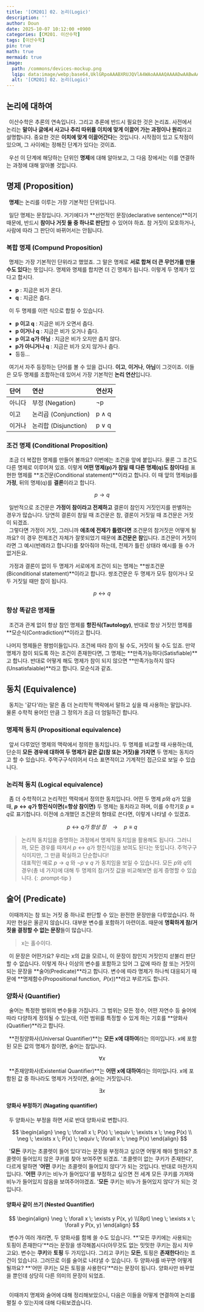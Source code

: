 ```yaml
---
title: '[CM201] 02. 논리(Logic)'
description: ''
author: Doun
date: 2025-10-07 10:12:00 +0900
categories: [CM201. 이산수학]
tags: [이산수학]
pin: true
math: true
mermaid: true
image:
  path: /commons/devices-mockup.png
  lqip: data:image/webp;base64,UklGRpoAAABXRUJQVlA4WAoAAAAQAAAADwAABwAAQUxQSDIAAAARL0AmbZurmr57yyIiqE8oiG0bejIYEQTgqiDA9vqnsUSI6H+oAERp2HZ65qP/VIAWAFZQOCBCAAAA8AEAnQEqEAAIAAVAfCWkAALp8sF8rgRgAP7o9FDvMCkMde9PK7euH5M1m6VWoDXf2FkP3BqV0ZYbO6NA/VFIAAAA
  alt: '[CM201] 02. 논리(Logic)'
---
```


## 논리에 대하여

 &ensp;이산수학은 추론의 연속입니다. 그리고 추론에 반드시 필요한 것은 논리죠. 사전에서 논리는 **말이나 글에서 사고나 추리 따위를 이치에 맞게 이끌어 가는 과정이나 원리**라고 설명합니다. 중요한 것은 **이치에 맞게 이끌어간다**는 것입니다. 시작점이 있고 도착점이 있으며, 그 사이에는 정해진 단계가 있다는 것이죠.

 &ensp;우선 이 단계에 해당하는 단위인 **명제**에 대해 알아보고, 그 다음 장에서는 이를 연결하는 과정에 대해 알아볼 것입니다.

## 명제 (Proposition)

 &ensp;**명제**는 논리를 이루는 가장 기본적인 단위입니다.

 &ensp;일단 명제는 문장입니다. 거기에다가 **선언적인 문장(declarative sentence)**이기 때문에, 반드시 **참이나 거짓 둘 중 하나로 판단**할 수 있어야 하죠. 참 거짓이 모호하거나, 사람에 따라 그 판단이 바뀌어서는 안됩니다.

### 복합 명제 (Compund Proposition)

 &ensp;명제는 가장 기본적인 단위라고 했었죠. 그 말은 명제로 **서로 합쳐 더 큰 무언가를 만들 수도 있다**는 뜻입니다. 명제와 명제를 합치면 더 긴 명제가 됩니다. 이렇게 두 명제가 있다고 합시다.

- **p** : 지금은 비가 온다.
- **q** : 지금은 춥다.

 &ensp;이 두 명제를 이런 식으로 합칠 수 있습니다.

- **p 이고 q** : 지금은 비가 오면서 춥다.
- **p 이거나 q** : 지금은 비가 오거나 춥다.
- **p 이고 q가 아님** : 지금은 비가 오지만 춥지 않다.
- **p가 아니거나 q** : 지금은 비가 오지 않거나 춥다.
- 등등...

 &ensp;여기서 자주 등장하는 단어를 볼 수 있을 겁니다. **이고**, **이거나**, **아님**이 그것이죠. 이들은 모두 명제를 조합하는데 있어서 가장 기본적인 **논리 연산**입니다.

| 단어     | 연산     | 연산자    |
| :-------| :------- | :------- |
| 아니다   | 부정 (Negation) |  ¬p   |
| 이고     | 논리곱 (Conjunction) |  p ∧ q  |
| 이거나   | 논리합 (Disjunction) |  p ∨ q  |

### 조건 명제 (Conditional Proposition)

 &ensp;조금 더 복잡한 명제를 만들어 볼까요? 이번에는 조건을 앞에 붙입니다. 물론 그 조건도 다른 명제로 이루어져 있죠. 이렇게 **어떤 명제(p)가 참일 때 다른 명제(q)도 참이다**를 표현한 명제를 **조건문(Conditional statement)**이라고 합니다. 이 때 앞의 명제(p)를 **가정**, 뒤의 명제(q)를 **결론**이라고 합니다.

$$
\begin{equation}
  p \rightarrow q
\end{equation}
$$

 &ensp;일반적으로 조건문은 **가정이 참이라고 전제하고** 결론이 참인지 거짓인지를 판별하는 경우가 많습니다. 당연히 결론이 참일 때 조건문은 참, 결론이 거짓일 때 조건문은 거짓이 되겠죠.<br>
 &ensp;그렇다면 가정이 거짓, 그러니까 **애초에 전제가 틀렸다면** 조건문의 참거짓은 어떻게 될까요? 이 경우 전제조건 자체가 잘못되었기 때문에 **조건문은 참**입니다. 조건문이 거짓이라면 그 예시(반례라고 합니다)를 찾아줘야 하는데, 전제가 틀린 상태라 예시를 들 수가 없거든요.

 &ensp;가정과 결론이 없이 두 명제가 서로에게 조건이 되는 명제는 **쌍조건문(Biconditional statement)**이라고 합니다. 쌍조건문은 두 명제가 모두 참이거나 모두 거짓일 때만 참이 됩니다.

$$
\begin{equation}
  p \leftrightarrow q
\end{equation}
$$

### 항상 똑같은 명제들

 &ensp;조건과 관계 없이 항상 참인 명제를 **항진식(Tautology)**, 반대로 항상 거짓인 명제를 **모순식(Contradiction)**이라고 합니다.

 나머지 명제들은 평범이들입니다. 조건에 따라 참이 될 수도, 거짓이 될 수도 있죠. 만약 명제가 참이 되도록 하는 조건이 존재한다면, 그 명제는 **만족가능하다(Satisfiable)**고 합니다. 반대로 어떻게 해도 명제가 참이 되지 않으면 **만족가능하지 않다(Unsatisfaiable)**라고 합니다. 모순식과 같죠.

## 동치 (Equivalence)

 &ensp;동치는 '같다'라는 말은 좀 더 논리학적 맥락에서 말하고 싶을 때 사용하는 말입니다. 물론 수학적 용어인 만큼 그 정의가 조금 더 엄밀하긴 합니다.

### 명제적 동치 (Propositional equivalence)

 &ensp;앞서 다루었던 명제의 맥락에서 정의한 동치입니다. 두 명제를 비교할 때 사용하는데, 단순히 **모든 경우에 대하여 두 명제가 같은 값(참 또는 거짓)을 가지면** 두 명제는 동치라고 할 수 있습니다. 주먹구구식이어서 다소 표면적이고 기계적인 접근으로 보일 수 있습니다.

### 논리적 동치 (Logical equivalence)

 &ensp;좀 더 수학적이고 논리적인 맥락에서 정의한 동치입니다. 어떤 두 명제 $p$와 $q$가 있을 때, **$p \leftrightarrow q$가 항진식이면(=항상 참이면)** 두 명제는 동치라고 하며, 이를 수학기호 $p \equiv q$로 표기합니다. 이전에 소개했던 조건문의 형태로 쓴다면, 이렇게 나타낼 수 있겠죠.

$$
\begin{equation}
  p \leftrightarrow q가 \;항상 \;참 \quad \rightarrow \quad p \equiv q
\end{equation}
$$

> 논리적 동치임을 증명하는 과정에서 명제적 동치임을 활용해도 됩니다. 그러니까, 모든 경우를 따져서 $p \leftrightarrow q$가 항진식임을 보여도 된다는 뜻입니다. 주먹구구식이지만, 그 만큼 확실하고 단순합니다!<br>대표적인 예로 $p \rightarrow q$ 와 $\neg  p \vee q$ 가 동치임을 보일 수 있습니다. 모든 $p$와 $q$의 경우(총 네 가지)에 대해 두 명제의 참/거짓 값을 비교해보면 쉽게 증명할 수 있습니다.
{: .prompt-tip }

## 술어 (Predicate)

 &ensp;이때까지는 참 또는 거짓 중 하나로 판단할 수 있는 완전한 문장만을 다루었습니다. 하지만 현실은 올곧지 않습니다. 대부분 변수를 포함하기 마련이죠. 때문에 **명확하게 참/거짓을 결정할 수 없는 문장**들이 많습니다.

> x는 홀수이다.

 &ensp;이 문장은 어떤가요? 우리는 x의 값을 모르니, 이 문장이 참인지 거짓인지 섣불리 판단할 수 없습니다. 이렇게 하나 이상의 변수를 포함하고 있어 그 값에 따라 참 또는 거짓이 되는 문장을 **술어(Predicate)**라고 합니다. 변수에 따라 명제가 하나씩 대응되기 때문에 **명제함수(Propositional function,&ensp;$P(x)$)**라고 부르기도 합니다.

### 양화사 (Quantifier)

 &ensp;술어는 특정한 범위의 변수들을 가집니다. 그 범위는 모든 정수, 어떤 자연수 등 술어에 따라 다양하게 정의될 수 있는데, 이런 범위를 특정할 수 있게 하는 기호를 **양화사(Quatifier)**라고 합니다.

 &ensp;**전칭양화사(Universal Quantifier)**는 **모든 x에 대하여**라는 의미입니다. x에 포함된 모든 값의 명제가 참이면, 술어는 참입니다.

$$
\begin{equation}
  \forall x
\end{equation}
$$

 &ensp;**존재양화사(Existential Quantifier)**는 **어떤 x에 대하여**라는 의미입니다. x에 포함된 값 중 하나라도 명제가 거짓이면, 술어는 거짓입니다.

$$
\begin{equation}
  \exists x
\end{equation}
$$

#### 양화사 부정하기 (Nagating quantifier)

 &ensp;두 양화사는 부정을 하면 서로 반대 양화사로 변합니다.

$$
\begin{align}
  \neg \; \forall x \; P(x) \; \equiv \; \exists x \; \neg P(x)
  \\
  \neg \; \exists x \; P(x) \; \equiv \; \forall x \; \neg P(x)
\end{align}
$$

 &ensp;'**모든** 쿠키는 초콜렛이 들어 있다'라는 문장을 부정하고 싶으면 어떻게 해야 할까요? 초콜렛이 들어있지 않은 쿠키를 찾아 보여주면 되겠죠. '초콜렛이 없는 쿠키가 존재한다', 다르게 말하면 '**어떤** 쿠키는 초콜렛이 들어있지 않다'가 되는 것입니다. 반대로 마찬가지입니다. '**어떤** 쿠키는 비누가 들어있다'를 부정하고 싶으면 전 세계 모든 쿠키를 가져와 비누가 들어있지 않음을 보여주어야겠죠. '**모든** 쿠키는 비누가 들어있지 않다'가 되는 것입니다.

#### 양화사 같이 쓰기 (Nested Quantifier)

$$
\begin{align}
  \neg \; \forall x \; \exists y P(x, y)
  \\[8pt]
  \neg \; \exists x \; \forall y P(x, y)
\end{align}
$$

 &ensp;변수가 여러 개라면, 두 양화사를 함께 쓸 수도 있습니다. **'모든 쿠키에는 사용되는 토핑이 존재한다'**라는 문장을 생각해봅시다(아무것도 없는 밋밋한 쿠키는 잠시 치우고요). 변수는 **쿠키**와 **토핑** 두 가지입니다. 그리고 쿠키는 **모든**, 토핑은 **존재한다**라는 조건이 있습니다. 그러므로 이를 술어로 나타낼 수 있습니다. 두 양화사를 바꾸면 어떻게 될까요? **'어떤 쿠키는 모든 토핑을 사용한다'**라는 문장이 됩니다. 양화사만 바꾸었을 뿐인데 상당히 다른 의미의 문장이 되었죠.

<br> &ensp;이때까지 명제와 술어에 대해 정리해보았으니, 다음은 이들을 어떻게 연결하여 논리를 펼칠 수 있는지에 대해 다뤄보겠습니다.